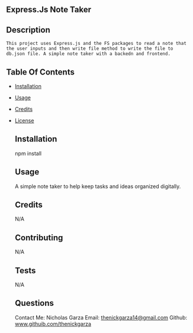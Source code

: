 
  ## Express.Js Note Taker
  
  ## Description 
    
    This project uses Express.js and the FS packages to read a note that the user inputs and then write file method to write the file to db.json file. A simple note taker with a backedn and frontend.

  ## Table Of Contents
* [Installation](#installation)
* [Usage](#usage)
* [Credits](#credits)
* [License](#license)
  
  ## Installation 
    
    npm install
  
  ## Usage 
    
    A simple note taker to help keep tasks and ideas organized digitally.
  
  ## Credits 
    
    N/A
  
  ## Contributing 
    
    N/A
  
  ## Tests 
    
    N/A

  ## Questions 

  Contact Me: Nicholas Garza
  Email: thenickgarza14@gmail.com
  Github: www.githuib.com/thenickgarza